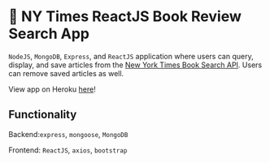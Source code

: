 # :newspaper: NY Times ReactJS Book Review Search App 

`NodeJS`, `MongoDB`, `Express`, and `ReactJS` application where users can query, display, and save articles from the [New York Times Book Search API](http://developer.nytimes.com/). Users can remove saved articles as well.

View app on Heroku [here](https://#/)!

## Functionality
Backend:`express`, `mongoose`,  `MongoDB`

Frontend: `ReactJS`, `axios`, `bootstrap`

